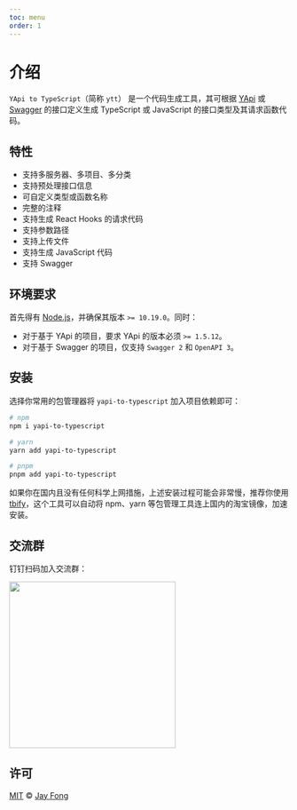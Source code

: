 ```yaml
---
toc: menu
order: 1
---
```


# 介绍

`YApi to TypeScript`（简称 `ytt`） 是一个代码生成工具，其可根据 [YApi](https://github.com/YMFE/yapi) 或 [Swagger](https://swagger.io/) 的接口定义生成 TypeScript 或 JavaScript 的接口类型及其请求函数代码。

## 特性

- 支持多服务器、多项目、多分类
- 支持预处理接口信息
- 可自定义类型或函数名称
- 完整的注释
- 支持生成 React Hooks 的请求代码
- 支持参数路径
- 支持上传文件
- 支持生成 JavaScript 代码
- 支持 Swagger

## 环境要求

首先得有 [Node.js](https://nodejs.org/en/)，并确保其版本 `>= 10.19.0`。同时：

- 对于基于 YApi 的项目，要求 YApi 的版本必须 `>= 1.5.12`。
- 对于基于 Swagger 的项目，仅支持 `Swagger 2` 和 `OpenAPI 3`。

## 安装

选择你常用的包管理器将 `yapi-to-typescript` 加入项目依赖即可：

```bash
# npm
npm i yapi-to-typescript

# yarn
yarn add yapi-to-typescript

# pnpm
pnpm add yapi-to-typescript
```

如果你在国内且没有任何科学上网措施，上述安装过程可能会非常慢，推荐你使用 [tbify](https://github.com/fjc0k/tbify)，这个工具可以自动将 npm、yarn 等包管理工具连上国内的淘宝镜像，加速安装。

## 交流群

钉钉扫码加入交流群：

<img src="https://cdn.jsdelivr.net/gh/fjc0k/yapi-to-typescript/assets/dingtalk.jpg" width="300" />

## 许可

[MIT](https://github.com/fjc0k/yapi-to-typescript/blob/master/LICENSE) © [Jay Fong](https://github.com/fjc0k)
